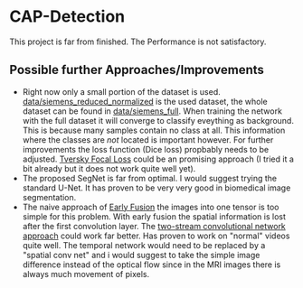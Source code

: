 # CAP-Detection

This project is far from finished. The Performance is not satisfactory.
## Possible further Approaches/Improvements

- Right now only a small portion of the dataset is used. [data/siemens_reduced_normalized](data/siemens_reduced_normalized) is the used dataset, the whole dataset can be found in [data/siemens_full](data/siemens_full). When training the network with the full dataset it will converge to classify eveything as background. This is because many samples contain no class at all. This information where the classes are _not_ located is important however. For further improvements the loss function (Dice loss) propbably needs to be adjusted. [Tversky Focal Loss](https://arxiv.org/abs/1810.07842) could be an promising approach (I tried it a bit already but it does not work quite well yet).  
- The proposed SegNet is far from optimal. I would suggest trying the standard U-Net. It has proven to be very very good in biomedical image segmentation.
- The naive approach of [Early Fusion](https://medium.com/haileleol-tibebu/data-fusion-78e68e65b2d1) the images into one tensor is too simple for this problem. With early fusion the spatial information is lost after the first convolution layer. The [two-stream convolutional network approach](https://papers.nips.cc/paper/2014/file/00ec53c4682d36f5c4359f4ae7bd7ba1-Paper.pdf) could work far better. Has proven to work on "normal" videos quite well. The temporal network would need to be replaced by a "spatial conv net" and i would suggest to take the simple image difference instead of the optical flow since in the MRI images there is always much movement of pixels. 
